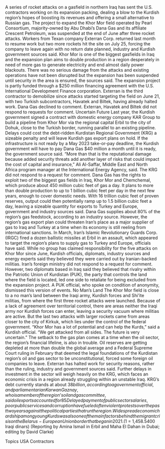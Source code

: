 A series of rocket attacks on a gasfield in northern Iraq has sent the U.S. contractors working on its expansion packing, dealing a blow to the Kurdish region’s hopes of boosting its revenues and offering a small alternative to Russian gas.
The project to expand the Khor Mor field operated by Pearl Consortium, majority-owned by Abu Dhabi’s Dana Gas and its affiliate Crescent Petroleum, was suspended at the end of June after three rocket attacks.
Workers from Texan company Exterran Corp. returned last month to resume work but two more rockets hit the site on July 25, forcing the company to leave again with no return date planned, industry and Kurdish government sources said.
Khor Mor is one of the biggest gasfields in Iraq and the expansion plan aims to double production in a region desperately in need of more gas to generate electricity and end almost daily power blackouts.
There was no serious damage from the attacks and existing operations have not been disrupted but the expansion has been suspended until security in the area is ensured, the sources said.
The expansion project is partly funded through a $250 million financing agreement with the U.S. International Development Finance corporation.
Exterran is the third contractor to demobilize since attacks started targeting the field on June 21, with two Turkish subcontractors, Havatek and Biltek, having already halted work.
Dana Gas declined to comment. Exterran, Havatek and Biltek did not respond to requests for comment.
Uncertain Future
Last year, the Kurdish government signed a contract with domestic energy company KAR Group to build a pipeline from Khor Mor via the regional capital Erbil to the city of Dohuk, close to the Turkish border, running parallel to an existing pipeline.
Delays could cost the debt-ridden Kurdistan Regional Government (KRG) a sizeable penalty and will leave Kurdish gas export plans on hold.
If the infrastructure is not ready by a May 2023 take-or-pay deadline, the Kurdish government will have to pay Dana Gas $40 million a month until it is ready, the government source said.
“More than that is the reputational damage because added security threats add another layer of risks that could impact the cost of capital and insurance,” Ali Al-Saffar, Middle East and North Africa program manager at the International Energy Agency, said.
The KRG did not respond to a request for comment.
Dana Gas has the rights to exploit two of the biggest gas fields in Iraq, Khor Mor and Chemchemal, which produce about 450 million cubic feet of gas a day. It plans to more than double production to up to 1 billion cubic feet per day in the next few years, enough to cover domestic needs.
With 16 trillion cubic feet of proven reserves, output could then potentially ramp up to 1.5 billion cubic feet a day, leaving a sizeable quantity for exports to Turkey and Europe, government and industry sources said.
Dana Gas supplies about 80% of the region’s gas feedstock, according to an industry source.
However, the region’s gas export plan could threaten Iran’s place as a major supplier of gas to Iraq and Turkey at a time when its economy is still reeling from international sanctions.
In March, Iran’s Islamic Revolutionary Guards Corp. (IRGC) fired a dozen ballistic missiles at Erbil in an assault, which appeared to target the region’s plans to supply gas to Turkey and Europe, officials have said.
While no group has claimed responsibility for the five attacks on Khor Mor since June, Kurdish officials, diplomats, industry sources and energy experts said they believed they were carried out by Iranian-backed militias.
Iran’s foreign ministry did not respond to a request for comment.
However, two diplomats based in Iraq said they believed that rivalry within the Patriotic Union of Kurdistan (PUK), the party that controls the land where the field is located, led one side to retaliate for being excluded from the expansion project.
A PUK official, who spoke on condition of anonymity, dismissed this version of events.
No Man’s Land
The Khor Mor field is close to a no man’s land between the Iraqi army, Kurdish forces and Shi’ite militias, from where the first three rocket attacks were launched.
Because of a lack of agreement over territorial control, there are areas neither the Iraqi army nor Kurdish forces can enter, leaving a security vacuum where militias are active.
But the last two attacks with larger rockets came from areas closer to the city of Kirkuk, which lies under the control of the federal government.
“Khor Mor has a lot of potential and can help the Kurds,” said a Kurdish official. “We get attacked from all sides. The future is very uncertain.”
The setback to the gas plan comes at a time when the oil sector, the region’s financial lifeline, is also in trouble.
Oil reserves are getting depleted at more than double the global average and a Federal Supreme Court ruling in February that deemed the legal foundations of the Kurdistan region’s oil and gas sector to be unconstitutional, forced some foreign oil companies to leave.
Exterran has halted work for security reasons, rather than the ruling, industry and government sources said.
Further delays in investment in the sector will weigh heavily on the KRG, which faces an economic crisis in a region already struggling within an unstable Iraq.
KRG’s debt currently stands at about $38 billion, according to a government official, and parliamentarian Karwan Gaznay, who is a member of the region’s oil and gas committee, said oil exports accounted for 85% of Iraqi Kurdistan’s budget.
Delayed payment of public sector salaries, poor public services and corruption have fueled often violent protests over the past two years against the political parties that run the region.
Widespread economic hardship among young Kurds was also one of the main factors behind the migrant crisis on the Belarus-European Union border that began in 2021.
($1 = 1,458.5400 Iraqi dinars)
(Reporting by Amina Ismail in Erbil and Maha El Dahan in Dubai; editing by David Clarke)

Topics
USA
Contractors
